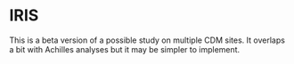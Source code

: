 IRIS
=======

This is a beta version of a possible study on multiple CDM sites. It overlaps a bit with Achilles analyses but it may be simpler to implement.
